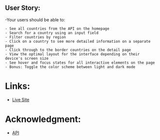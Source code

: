 ## User Story:
  -Your users should be able to:

    - See all countries from the API on the homepage
    - Search for a country using an input field
    - Filter countries by region
    - Click on a country to see more detailed information on a separate page
    - Click through to the border countries on the detail page
    - View the optimal layout for the interface depending on their device's screen size
    - See hover and focus states for all interactive elements on the page
    - Bonus: Toggle the color scheme between light and dark mode

# Links:
  - [Live Site](https://ifasrestcountries.netlify.app/)


# Acknowledgment:
  - [API](`https://restcountries.com`)
